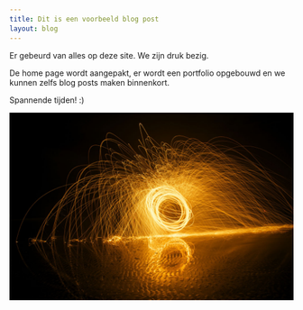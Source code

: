 ```yaml
---
title: Dit is een voorbeeld blog post
layout: blog
---
```


Er gebeurd van alles op deze site. We zijn druk bezig.

<!--more-->

De home page wordt aangepakt, er wordt een portfolio opgebouwd en we kunnen zelfs blog posts maken binnenkort.

Spannende tijden! :)

![Lightpainting](/portfolio/projecten/Lightpainting.jpg)
